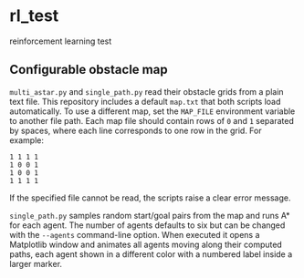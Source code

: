 # rl_test
reinforcement learning test

## Configurable obstacle map

`multi_astar.py` and `single_path.py` read their obstacle grids from a plain
text file.  This repository includes a default `map.txt` that both scripts load
automatically.  To use a different map, set the `MAP_FILE` environment variable
to another file path.  Each map file should contain rows of `0` and `1`
separated by spaces, where each line corresponds to one row in the grid.  For
example:

```
1 1 1 1
1 0 0 1
1 0 0 1
1 1 1 1
```

If the specified file cannot be read, the scripts raise a clear error message.

`single_path.py` samples random start/goal pairs from the map and runs A* for
each agent. The number of agents defaults to six but can be changed with the
`--agents` command-line option.  When executed it opens a Matplotlib window and
animates all agents moving along their computed paths, each agent shown in a
different color with a numbered label inside a larger marker.
